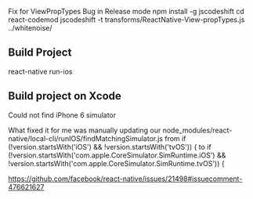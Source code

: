 Fix for ViewPropTypes Bug in Release mode
npm install -g jscodeshift
cd react-codemod
jscodeshift -t transforms/ReactNative-View-propTypes.js ../whitenoise/

## Build Project
react-native run-ios

## Build project on Xcode
Could not find iPhone 6 simulator

What fixed it for me was manually updating 
our 
node_modules/react-native/local-cli/runIOS/findMatchingSimulator.js from
if (!version.startsWith('iOS') && !version.startsWith('tvOS')) {
to
if (!version.startsWith('com.apple.CoreSimulator.SimRuntime.iOS') && 
!version.startsWith('com.apple.CoreSimulator.SimRuntime.tvOS')) {


https://github.com/facebook/react-native/issues/21498#issuecomment-476621627
